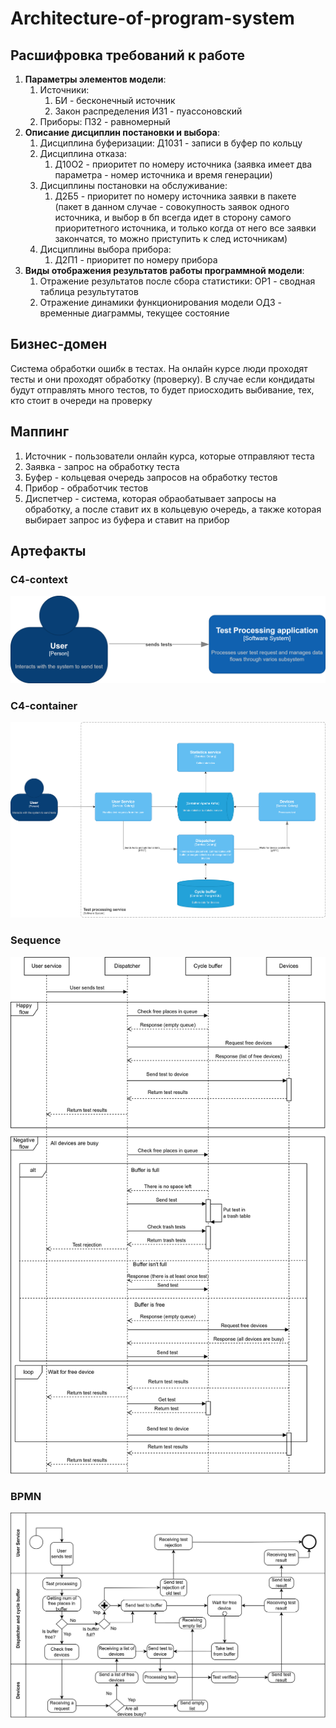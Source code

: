 # Architecture-of-program-system
## Расшифровка требований к работе
1. **Параметры элементов модели**:
    1. Источники:
        1. БИ - бесконечный источник
        2. Закон распределения ИЗ1 - пуассоновский
    2. Приборы:
       ПЗ2 - равномерный
2. **Описание дисциплин постановки и выбора**:
    1. Дисциплина буферизации:
       Д10З1 - записи в буфер по кольцу
    2. Дисциплина отказа:
        1. Д10О2 - приоритет по номеру источника (заявка  имеет два параметра - номер источника и время генерации)
    3. Дисциплины постановки на обслуживание:
        1. Д2Б5 - приоритет по номеру источника заявки в пакете (пакет в данном случае - совокупность заявок одного источника, и выбор в бп всегда идет в сторону самого приоритетного источника, и только когда от него все заявки закончатся, то можно приступить к след источникам)
    4. Дисциплины выбора прибора:
        1. Д2П1 - приоритет по номеру прибора
3. **Виды отображения результатов работы программной модели**:
    1. Отражение результатов после сбора статистики:
       ОР1 - сводная таблица результутатов
    2. Отражение динамики функционирования модели
       ОД3 - временные диаграммы, текущее состояние

## Бизнес-домен
Система обработки ошибк в тестах. На онлайн курсе люди проходят тесты и они проходят
обработку (проверку).
В случае если кондидаты будут отправлять много тестов, то будет приосходить выбивание, тех, кто стоит в очереди на проверку

## Маппинг 
1. Источник - пользователи онлайн курса, которые отправляют теста
2. Заявка - запрос на обработку теста
3. Буфер - кольцевая очередь запросов на обработку тестов
4. Прибор - обработчик тестов
5. Диспетчер - система, которая обраобатывает запросы на обработку, а после ставит их в кольцевую очередь, а также которая выбирает запрос из буфера и ставит на прибор 

## Артефакты
### C4-context
![img_4.png](Cache/Context.png)
### C4-container
![img_5.png](Cache/Container.png)
### Sequence
![img_3.png](Cache/Sequence.png)
### BPMN
![img.png](Cache/BPMN.png)